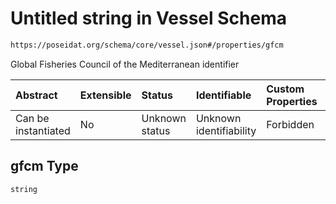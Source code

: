 # Untitled string in Vessel Schema

```txt
https://poseidat.org/schema/core/vessel.json#/properties/gfcm
```

Global Fisheries Council of the Mediterranean identifier

| Abstract            | Extensible | Status         | Identifiable            | Custom Properties | Additional Properties | Access Restrictions | Defined In                                                      |
| :------------------ | :--------- | :------------- | :---------------------- | :---------------- | :-------------------- | :------------------ | :-------------------------------------------------------------- |
| Can be instantiated | No         | Unknown status | Unknown identifiability | Forbidden         | Allowed               | none                | [vessel.json*](schemas/core/vessel.json "open original schema") |

## gfcm Type

`string`
